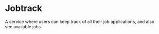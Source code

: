 # Jobtrack

A service where users can keep track of all their job applications, and also see available jobs
